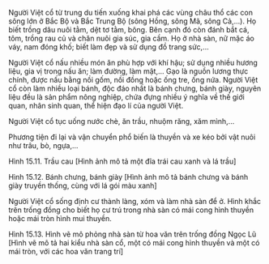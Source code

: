 Người Việt cổ từ trung du tiến xuống khai phá các vùng châu thổ các con sông lớn ở Bắc Bộ và Bắc Trung Bộ (sông Hồng, sông Mã, sông Cả,...). Họ biết trồng dâu nuôi tằm, dệt tơ tằm, bông. Bên cạnh đó còn đánh bắt cá, tôm, trồng rau củ và chăn nuôi gia súc, gia cầm. Họ ở nhà sàn, nữ mặc áo váy, nam đóng khố; biết làm đẹp và sử dụng đồ trang sức,...

Người Việt cổ nấu nhiều món ăn phù hợp với khí hậu; sử dụng nhiều hương liệu, gia vị trong nấu ăn; làm đường, làm mật,... Gạo là nguồn lương thực chính, được nấu bằng nồi gốm, nồi đồng hoặc ống tre, ống nứa. Người Việt cổ còn làm nhiều loại bánh, độc đáo nhất là bánh chưng, bánh giày, nguyên liệu đều là sản phẩm nông nghiệp, chứa đựng nhiều ý nghĩa về thế giới quan, nhân sinh quan, thể hiện đạo lí của người Việt.

Người Việt cổ tục uống nước chè, ăn trầu, nhuộm răng, xăm mình,...

Phương tiện đi lại và vận chuyển phổ biến là thuyền và xe kéo bởi vật nuôi như trâu, bò, ngựa,...

Hình 15.11. Trầu cau
[Hình ảnh mô tả một đĩa trái cau xanh và lá trầu]

Hình 15.12. Bánh chưng, bánh giày
[Hình ảnh mô tả bánh chưng và bánh giày truyền thống, cùng với lá gói màu xanh]

Người Việt cổ sống định cư thành làng, xóm và làm nhà sàn để ở. Hình khắc trên trống đồng cho biết họ cư trú trong nhà sàn có mái cong hình thuyền hoặc mái tròn hình mui thuyền.

Hình 15.13. Hình vẽ mô phỏng nhà sàn từ hoa văn trên trống đồng Ngọc Lũ
[Hình vẽ mô tả hai kiểu nhà sàn cổ, một có mái cong hình thuyền và một có mái tròn, với các hoa văn trang trí]